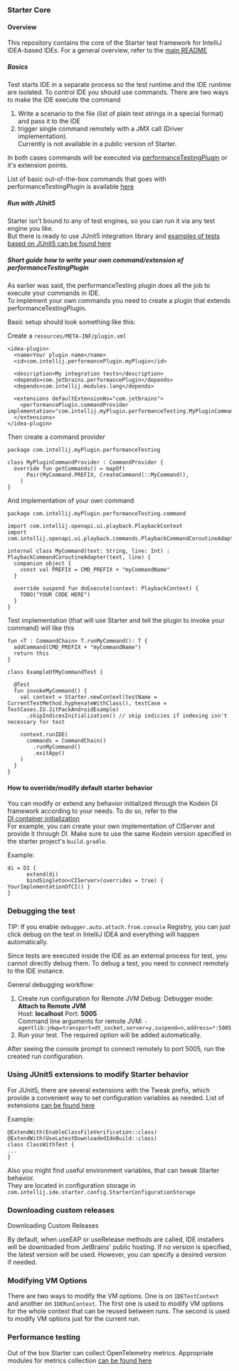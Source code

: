 ### Starter Core

#### Overview

This repository contains the core of the Starter test framework for IntelliJ IDEA-based IDEs. For a general overview, refer to the [main README](https://github.com/JetBrains/intellij-ide-starter/blob/master/README.md)

##### Basics
Test starts IDE in a separate process so the test runtime and the IDE runtime are isolated.
To control IDE you should use commands. 
There are two ways to make the IDE execute the command
1) Write a scenario to the file (list of plain text strings in a special format) and pass it to the IDE
2) trigger single command remotely with a JMX call (Driver implementation).  
   Currently is not available in a public version of Starter.

In both cases commands will be executed via [performanceTestingPlugin](https://github.com/JetBrains/intellij-community/tree/1bf43101d9e285b23906c9952ebc37077a9e9dc9/plugins/performanceTesting) or it's extension points.

List of basic out-of-the-box commands that goes with performanceTestingPlugin is available [here](https://github.com/JetBrains/intellij-community/blob/1bf43101d9e285b23906c9952ebc37077a9e9dc9/plugins/performanceTesting/commands-model/src/com/intellij/tools/ide/performanceTesting/commands/generalCommandChain.kt#L4)


##### Run with JUnit5
Starter isn't bound to any of test engines, so you can run it via any test engine you like.  
But there is ready to use JUnit5 integration library and [examples of tests based on JUnit5 can be found here](https://github.com/JetBrains/intellij-ide-starter/blob/master/intellij.tools.ide.starter.examples/testSrc/com/intellij/ide/starter/examples/junit5/IdeaJUnit5ExampleTest.kt)


##### Short guide how to write your own command/extension of performanceTestingPlugin
As earlier was said, the performanceTesting plugin does all the job to execute your commands in IDE.  
To implement your own commands you need to create a plugin that extends performanceTestingPlugin.

Basic setup should look something like this:

Create a `resources/META-INF/plugin.xml`
```
<idea-plugin>
  <name>Your plugin name</name>
  <id>com.intellij.performancePlugin.myPlugin</id>

  <description>My integration tests</description>
  <depends>com.jetbrains.performancePlugin</depends>
  <depends>com.intellij.modules.lang</depends>

  <extensions defaultExtensionNs="com.jetbrains">
    <performancePlugin.commandProvider implementation="com.intellij.myPlugin.performanceTesting.MyPluginCommandProvider"/>
  </extensions>
</idea-plugin>
```

Then create a command provider
```
package com.intellij.myPlugin.performanceTesting

class MyPluginCommandProvider : CommandProvider {
  override fun getCommands() = mapOf(
      Pair(MyCommand.PREFIX, CreateCommand(::MyCommand)),
    )
}
```

And implementation of your own command
```
package com.intellij.myPlugin.performanceTesting.command

import com.intellij.openapi.ui.playback.PlaybackContext
import com.intellij.openapi.ui.playback.commands.PlaybackCommandCoroutineAdapter

internal class MyCommand(text: String, line: Int) : PlaybackCommandCoroutineAdapter(text, line) {
  companion object {
    const val PREFIX = CMD_PREFIX + "myCommandName"
  }

  override suspend fun doExecute(context: PlaybackContext) {
    TODO("YOUR CODE HERE")
  }
}
```

Test implementation (that will use Starter and tell the plugin to invoke your command) will like this
```
fun <T : CommandChain> T.runMyCommand(): T {
  addCommand(CMD_PREFIX + "myCommandName")
  return this
}

class ExampleOfMyCommandTest {

  @Test
  fun invokeMyCommand() {
    val context = Starter.newContext(testName = CurrentTestMethod.hyphenateWithClass(), testCase = TestCases.IU.JitPackAndroidExample)
      .skipIndicesInitialization() // skip indicies if indexing isn't necessary for test

    context.runIDE(
      commands = CommandChain()
        .runMyCommand()
        .exitApp()
    )
  }
}
```


#### How to override/modify default starter behavior

You can modify or extend any behavior initialized through the Kodein DI framework according to your needs. To do so, refer to the    
[DI container initialization](https://github.com/JetBrains/intellij-ide-starter/blob/master/intellij.tools.ide.starter/src/com/intellij/ide/starter/di/diContainer.kt)  
For example, you can create your own implementation of CIServer and provide it through DI. Make sure to use the same Kodein version specified in the starter project's `build.gradle`.

Example:

```
di = DI {
      extend(di)
      bindSingleton<CIServer>(overrides = true) { YourImplementationOfCI() }
}
```

### Debugging the test

TIP: If you enable `debugger.auto.attach.from.console` Registry, you can just click debug on the test in IntelliJ IDEA and everything will
happen automatically.

Since tests are executed inside the IDE as an external process for test, you cannot directly debug them. 
To debug a test, you need to connect remotely to the IDE instance.

General debugging workflow:

1. Create run configuration for Remote JVM Debug:
Debugger mode: **Attach to Remote JVM**   
Host: **localhost** Port: **5005**  
Command line arguments for remote JVM: ```-agentlib:jdwp=transport=dt_socket,server=y,suspend=n,address=*:5005```  
2. Run your test. The required option will be added automatically. 

After seeing the console prompt to connect remotely to port 5005, run the created run configuration.


### Using JUnit5 extensions to modify Starter behavior

For JUnit5, there are several extensions with the Tweak prefix, which provide a convenient way to set configuration variables as needed.
List of extensions [can be found here](https://github.com/JetBrains/intellij-ide-starter/tree/master/intellij.tools.ide.starter.junit5/src/com/intellij/ide/starter/junit5/config)


Example:
```
@ExtendWith(EnableClassFileVerification::class)
@ExtendWith(UseLatestDownloadedIdeBuild::class)
class ClassWithTest {
...
}
```

Also you might find useful environment variables, that can tweak Starter behavior.  
They are located in configuration storage in `com.intellij.ide.starter.config.StarterConfigurationStorage`

### Downloading custom releases
Downloading Custom Releases

By default, when useEAP or useRelease methods are called, IDE installers will be downloaded from JetBrains' public hosting. If no version is specified, the latest version will be used. However, you can specify a desired version if needed.  

### Modifying VM Options

There are two ways to modify the VM options. One is on `IDETestContext` and another on `IDERunContext`. The first one is used to modify
VM options for the whole context that can be reused between runs. The second is used to modify VM options just for the current run.


### Performance testing

Out of the box Starter can collect OpenTelemetry metrics.
Appropriate modules for metrics collection [can be found here](https://github.com/JetBrains/intellij-ide-starter/tree/master/intellij.tools.ide.metrics.collector.starter)

